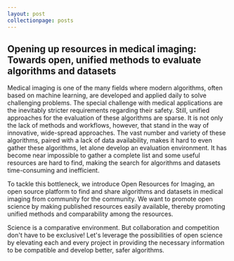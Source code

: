 ```yaml
---
layout: post
collectionpage: posts
---
```


## Opening up resources in medical imaging: Towards open, unified methods to evaluate algorithms and datasets
Medical imaging is one of the many fields where modern algorithms, often based on machine learning, are developed and applied daily to solve challenging problems. The special challenge with medical applications are the inevitably stricter requirements regarding their safety. Still, unified approaches for the evaluation of these algorithms are sparse. It is not only the lack of methods and workflows, however, that stand in the way of innovative, wide-spread approaches. The vast number and variety of these algorithms, paired with a lack of data availability, makes it hard to even gather these algorithms, let alone develop an evaluation environment. It has become near impossible to gather a complete list and some useful resources are hard to find, making the search for algorithms and datasets time-consuming and inefficient. 

To tackle this bottleneck, we introduce Open Resources for Imaging, an open source platform to find and share algorithms and datasets in medical imaging from community for the community. We want to promote open science by making published resources easily available, thereby promoting unified methods and comparability among the resources.

Science is a comparative environment. But collaboration and competition don't have to be exclusive! Let's leverage the possibilities of open science by elevating each and every project in providing the necessary information to be compatible and develop better, safer algorithms.